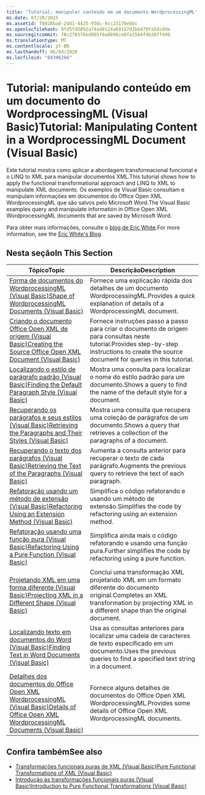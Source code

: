 ```yaml
---
title: 'Tutorial: manipular conteúdo em um documento WordprocessingML'
ms.date: 07/20/2015
ms.assetid: f8028ba8-2dd1-4425-930c-8cc23176ebbc
ms.openlocfilehash: 9fd5fd5092a74ad8124a691d7d3bb479fa5dcdde
ms.sourcegitcommit: f8c270376ed905f6a8896ce0fe25b4f4b38ff498
ms.translationtype: MT
ms.contentlocale: pt-BR
ms.lasthandoff: 06/04/2020
ms.locfileid: "84396266"
---
```

# <a name="tutorial-manipulating-content-in-a-wordprocessingml-document-visual-basic"></a><span data-ttu-id="86614-102">Tutorial: manipulando conteúdo em um documento do WordprocessingML (Visual Basic)</span><span class="sxs-lookup"><span data-stu-id="86614-102">Tutorial: Manipulating Content in a WordprocessingML Document (Visual Basic)</span></span>
<span data-ttu-id="86614-103">Este tutorial mostra como aplicar a abordagem transformacional funcional e o LINQ to XML para manipular documentos XML.</span><span class="sxs-lookup"><span data-stu-id="86614-103">This tutorial shows how to apply the functional transformational approach and LINQ to XML to manipulate XML documents.</span></span> <span data-ttu-id="86614-104">Os exemplos de Visual Basic consultam e manipulam informações em documentos do Office Open XML WordprocessingML que são salvos pelo Microsoft Word.</span><span class="sxs-lookup"><span data-stu-id="86614-104">The Visual Basic examples query and manipulate information in Office Open XML WordprocessingML documents that are saved by Microsoft Word.</span></span>  
  
 <span data-ttu-id="86614-105">Para obter mais informações, consulte o [blog de Eric White](http://www.ericwhite.com).</span><span class="sxs-lookup"><span data-stu-id="86614-105">For more information, see the [Eric White's Blog](http://www.ericwhite.com).</span></span>  
  
## <a name="in-this-section"></a><span data-ttu-id="86614-106">Nesta seção</span><span class="sxs-lookup"><span data-stu-id="86614-106">In This Section</span></span>  
  
|<span data-ttu-id="86614-107">Tópico</span><span class="sxs-lookup"><span data-stu-id="86614-107">Topic</span></span>|<span data-ttu-id="86614-108">Descrição</span><span class="sxs-lookup"><span data-stu-id="86614-108">Description</span></span>|  
|-----------|-----------------|  
|[<span data-ttu-id="86614-109">Forma de documentos do WordprocessingML (Visual Basic)</span><span class="sxs-lookup"><span data-stu-id="86614-109">Shape of WordprocessingML Documents (Visual Basic)</span></span>](shape-of-wordprocessingml-documents.md)|<span data-ttu-id="86614-110">Fornece uma explicação rápida dos detalhes de um documento WordprocessingML.</span><span class="sxs-lookup"><span data-stu-id="86614-110">Provides a quick explanation of details of a WordprocessingML document.</span></span>|  
|[<span data-ttu-id="86614-111">Criando o documento Office Open XML de origem (Visual Basic)</span><span class="sxs-lookup"><span data-stu-id="86614-111">Creating the Source Office Open XML Document (Visual Basic)</span></span>](creating-the-source-office-open-xml-document.md)|<span data-ttu-id="86614-112">Fornece instruções passo a passo para criar o documento de origem para consultas neste tutorial.</span><span class="sxs-lookup"><span data-stu-id="86614-112">Provides step-by-step instructions to create the source document for queries in this tutorial.</span></span>|  
|[<span data-ttu-id="86614-113">Localizando o estilo de parágrafo padrão (Visual Basic)</span><span class="sxs-lookup"><span data-stu-id="86614-113">Finding the Default Paragraph Style (Visual Basic)</span></span>](finding-the-default-paragraph-style.md)|<span data-ttu-id="86614-114">Mostra uma consulta para localizar o nome do estilo padrão para um documento.</span><span class="sxs-lookup"><span data-stu-id="86614-114">Shows a query to find the name of the default style for a document.</span></span>|  
|[<span data-ttu-id="86614-115">Recuperando os parágrafos e seus estilos (Visual Basic)</span><span class="sxs-lookup"><span data-stu-id="86614-115">Retrieving the Paragraphs and Their Styles (Visual Basic)</span></span>](retrieving-the-paragraphs-and-their-styles.md)|<span data-ttu-id="86614-116">Mostra uma consulta que recupera uma coleção de parágrafos de um documento.</span><span class="sxs-lookup"><span data-stu-id="86614-116">Shows a query that retrieves a collection of the paragraphs of a document.</span></span>|  
|[<span data-ttu-id="86614-117">Recuperando o texto dos parágrafos (Visual Basic)</span><span class="sxs-lookup"><span data-stu-id="86614-117">Retrieving the Text of the Paragraphs (Visual Basic)</span></span>](retrieving-the-text-of-the-paragraphs.md)|<span data-ttu-id="86614-118">Aumenta a consulta anterior para recuperar o texto de cada parágrafo.</span><span class="sxs-lookup"><span data-stu-id="86614-118">Augments the previous query to retrieve the text of each paragraph.</span></span>|  
|[<span data-ttu-id="86614-119">Refatoração usando um método de extensão (Visual Basic)</span><span class="sxs-lookup"><span data-stu-id="86614-119">Refactoring Using an Extension Method (Visual Basic)</span></span>](refactoring-using-an-extension-method.md)|<span data-ttu-id="86614-120">Simplifica o código refatorando e usando um método de extensão.</span><span class="sxs-lookup"><span data-stu-id="86614-120">Simplifies the code by refactoring using an extension method.</span></span>|  
|[<span data-ttu-id="86614-121">Refatoração usando uma função pura (Visual Basic)</span><span class="sxs-lookup"><span data-stu-id="86614-121">Refactoring Using a Pure Function (Visual Basic)</span></span>](refactoring-using-a-pure-function.md)|<span data-ttu-id="86614-122">Simplifica ainda mais o código refatorando e usando uma função pura.</span><span class="sxs-lookup"><span data-stu-id="86614-122">Further simplifies the code by refactoring using a pure function.</span></span>|  
|[<span data-ttu-id="86614-123">Projetando XML em uma forma diferente (Visual Basic)</span><span class="sxs-lookup"><span data-stu-id="86614-123">Projecting XML in a Different Shape (Visual Basic)</span></span>](projecting-xml-in-a-different-shape.md)|<span data-ttu-id="86614-124">Conclui uma transformação XML projetando XML em um formato diferente do documento original.</span><span class="sxs-lookup"><span data-stu-id="86614-124">Completes an XML transformation by projecting XML in a different shape than the original document.</span></span>|  
|[<span data-ttu-id="86614-125">Localizando texto em documentos do Word (Visual Basic)</span><span class="sxs-lookup"><span data-stu-id="86614-125">Finding Text in Word Documents (Visual Basic)</span></span>](finding-text-in-word-documents.md)|<span data-ttu-id="86614-126">Usa as consultas anteriores para localizar uma cadeia de caracteres de texto especificado em um documento.</span><span class="sxs-lookup"><span data-stu-id="86614-126">Uses the previous queries to find a specified text string in a document.</span></span>|  
|[<span data-ttu-id="86614-127">Detalhes dos documentos do Office Open XML WordprocessingML (Visual Basic)</span><span class="sxs-lookup"><span data-stu-id="86614-127">Details of Office Open XML WordprocessingML Documents (Visual Basic)</span></span>](details-of-office-open-xml-wordprocessingml-documents.md)|<span data-ttu-id="86614-128">Fornece alguns detalhes de documentos do Office Open XML WordprocessingML.</span><span class="sxs-lookup"><span data-stu-id="86614-128">Provides some details of Office Open XML WordprocessingML documents.</span></span>|  
  
## <a name="see-also"></a><span data-ttu-id="86614-129">Confira também</span><span class="sxs-lookup"><span data-stu-id="86614-129">See also</span></span>

- [<span data-ttu-id="86614-130">Transformações funcionais puras de XML (Visual Basic)</span><span class="sxs-lookup"><span data-stu-id="86614-130">Pure Functional Transformations of XML (Visual Basic)</span></span>](pure-functional-transformations-of-xml.md)
- [<span data-ttu-id="86614-131">Introdução às transformações funcionais puras (Visual Basic)</span><span class="sxs-lookup"><span data-stu-id="86614-131">Introduction to Pure Functional Transformations (Visual Basic)</span></span>](introduction-to-pure-functional-transformations.md)
